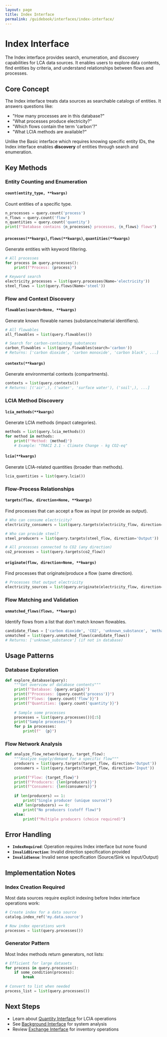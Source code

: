 ```yaml
---
layout: page
title: Index Interface  
permalink: /guidebook/interfaces/index-interface/
---
```


# Index Interface

The Index interface provides search, enumeration, and discovery capabilities for LCA data sources. It enables users to explore data contents, find entities by criteria, and understand relationships between flows and processes.

## Core Concept

The Index interface treats data sources as searchable catalogs of entities. It answers questions like:
- "How many processes are in this database?"
- "What processes produce electricity?"
- "Which flows contain the term 'carbon'?"
- "What LCIA methods are available?"

Unlike the Basic interface which requires knowing specific entity IDs, the Index interface enables **discovery** of entities through search and enumeration.

## Key Methods

### Entity Counting and Enumeration

#### `count(entity_type, **kwargs)`
Count entities of a specific type.
```python
n_processes = query.count('process')
n_flows = query.count('flow')  
n_quantities = query.count('quantity')
print(f"Database contains {n_processes} processes, {n_flows} flows")
```

#### `processes(**kwargs)`, `flows(**kwargs)`, `quantities(**kwargs)`
Generate entities with keyword filtering.
```python
# All processes
for process in query.processes():
    print(f"Process: {process}")

# Keyword search
electricity_processes = list(query.processes(Name='electricity'))
steel_flows = list(query.flows(Name='steel'))
```

### Flow and Context Discovery

#### `flowables(search=None, **kwargs)`
Generate known flowable names (substance/material identifiers).
```python
# All flowables
all_flowables = list(query.flowables())

# Search for carbon-containing substances  
carbon_flowables = list(query.flowables(search='carbon'))
# Returns: ['carbon dioxide', 'carbon monoxide', 'carbon black', ...]
```

#### `contexts(**kwargs)`
Generate environmental contexts (compartments).
```python
contexts = list(query.contexts())
# Returns: [('air',), ('water', 'surface water'), ('soil',), ...]
```

### LCIA Method Discovery

#### `lcia_methods(**kwargs)`
Generate LCIA methods (impact categories).
```python
methods = list(query.lcia_methods())
for method in methods:
    print(f"Method: {method}")
    # Example: "TRACI 2.1 - Climate Change - kg CO2-eq"
```

#### `lcia(**kwargs)`
Generate LCIA-related quantities (broader than methods).
```python
lcia_quantities = list(query.lcia())
```

### Flow-Process Relationships

#### `targets(flow, direction=None, **kwargs)`
Find processes that can accept a flow as input (or provide as output).
```python
# Who can consume electricity?
electricity_consumers = list(query.targets(electricity_flow, direction='Input'))

# Who can provide steel?  
steel_producers = list(query.targets(steel_flow, direction='Output'))

# All processes connected to CO2 (any direction)
co2_processes = list(query.targets(co2_flow))
```

#### `originate(flow, direction=None, **kwargs)`
Find processes that originate/produce a flow (same direction).
```python
# Processes that output electricity
electricity_sources = list(query.originate(electricity_flow, direction='Output'))
```

### Flow Matching and Validation

#### `unmatched_flows(flows, **kwargs)`
Identify flows from a list that don't match known flowables.
```python
candidate_flows = ['carbon dioxide', 'CO2', 'unknown_substance', 'methane']
unmatched = list(query.unmatched_flows(candidate_flows))
# Returns: ['unknown_substance'] (if not in database)
```

## Usage Patterns

### Database Exploration
```python
def explore_database(query):
    """Get overview of database contents"""
    print(f"Database: {query.origin}")
    print(f"Processes: {query.count('process')}")
    print(f"Flows: {query.count('flow')}")  
    print(f"Quantities: {query.count('quantity')}")
    
    # Sample some processes
    processes = list(query.processes())[:5]
    print("Sample processes:")
    for p in processes:
        print(f"  {p}")
```

### Flow Network Analysis
```python
def analyze_flow_network(query, target_flow):
    """Analyze supply/demand for a specific flow"""
    producers = list(query.targets(target_flow, direction='Output'))
    consumers = list(query.targets(target_flow, direction='Input'))
    
    print(f"Flow: {target_flow}")
    print(f"Producers: {len(producers)}")
    print(f"Consumers: {len(consumers)}")
    
    if len(producers) == 1:
        print("Single producer (unique source)")
    elif len(producers) == 0:
        print("No producers (cutoff flow)")
    else:
        print(f"Multiple producers (choice required)")
```

## Error Handling

- **`IndexRequired`**: Operation requires Index interface but none found
- **`InvalidDirection`**: Invalid direction specification provided
- **`InvalidSense`**: Invalid sense specification (Source/Sink vs Input/Output)

## Implementation Notes

### Index Creation Required
Most data sources require explicit indexing before Index interface operations work:
```python
# Create index for a data source
catalog.index_ref('my.data.source')

# Now index operations work
processes = list(query.processes())
```

### Generator Pattern
Most Index methods return generators, not lists:
```python
# Efficient for large datasets
for process in query.processes():
    if some_condition(process):
        break
        
# Convert to list when needed
process_list = list(query.processes())
```

## Next Steps

- Learn about [Quantity Interface](../quantity/) for LCIA operations
- See [Background Interface](../background/) for system analysis
- Review [Exchange Interface](../exchange/) for inventory operations